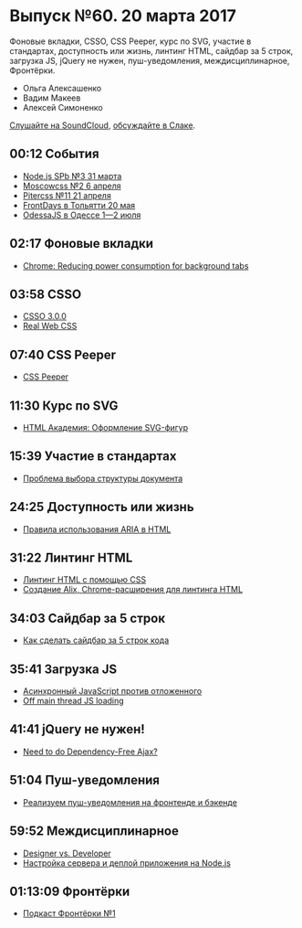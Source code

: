 # Выпуск №60. 20 марта 2017

Фоновые вкладки, CSSO, CSS Peeper, курс по SVG, участие в стандартах, доступность или жизнь, линтинг HTML, сайдбар за 5 строк, загрузка JS, jQuery не нужен, пуш-уведомления, междисциплинарное, Фронтёрки.

- Ольга Алексашенко
- Вадим Макеев
- Алексей Симоненко

[Слушайте на SoundCloud](https://soundcloud.com/web-standards/episode-60), [обсуждайте в Слаке](https://web-standards.slack.com/messages/podcast/).

## 00:12 События

- [Node.js SPb №3 31 марта](https://rossinno.timepad.ru/event/457207/)
- [Moscowcss №2 6 апреля](https://moscowcss.timepad.ru/event/457567/)
- [Pitercss №11 21 апреля](https://pitercss.timepad.ru/event/457274/)
- [FrontDays в Тольятти 20 мая](https://frontdays.ru/)
- [OdessaJS в Одессе 1—2 июля](http://odessajs.org/)

## 02:17 Фоновые вкладки

- [Chrome: Reducing power consumption for background tabs](https://blog.chromium.org/2017/03/reducing-power-consumption-for.html)

## 03:58 CSSO

- [CSSO 3.0.0](https://github.com/css/csso/releases/tag/v3.0.0)
- [Real Web CSS](https://github.com/csstree/real-web-css)

## 07:40 CSS Peeper

- [CSS Peeper](https://csspeeper.com/)

## 11:30 Курс по SVG

- [HTML Академия: Оформление SVG-фигур](https://htmlacademy.ru/courses/187)

## 15:39 Участие в стандартах

- [Проблема выбора структуры документа](http://css-live.ru/html5/problema-vybora-struktury-dokumenta.html)

## 24:25 Доступность или жизнь

- [Правила использования ARIA в HTML](https://habr.ru/p/323876/)

## 31:22 Линтинг HTML

- [Линтинг HTML с помощью CSS](http://front-end.su/linting-html-using-css)
- [Создание Alix, Chrome-расширения для линтинга HTML](http://front-end.su/making-alix-a-chrome-extension-for-linting-html)

## 34:03 Сайдбар за 5 строк

- [Как сделать сайдбар за 5 строк кода](https://habrahabr.ru/post/323934/)

## 35:41 Загрузка JS

- [Асинхронный JavaScript против отложенного](https://habr.ru/p/323790/)
- [Off main thread JS loading](https://twitter.com/samccone/status/840262345783881729)

## 41:41 jQuery не нужен!

- [Need to do Dependency-Free Ajax?](https://css-tricks.com/need-dependency-free-ajax/)

## 51:04 Пуш-уведомления

- [Реализуем пуш-уведомления на фронтенде и бэкенде](https://medium.com/p/9fea70221028)

## 59:52 Междисциплинарное

- [Designer vs. Developer](https://youtu.be/8T94qu8IWWk)
- [Настройка сервера и деплой приложения на Node.js](https://youtu.be/1OU5ngq-WyM?list=PLQlWzK5tU-gDyxC1JTpyC2avvJlt3hrIh)

## 01:13:09 Фронтёрки

- [Подкаст Фронтёрки №1](https://soundcloud.com/fronterki/ep-001)
